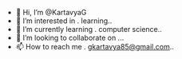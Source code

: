 - 👋 Hi, I’m @KartavyaG
- 👀 I’m interested in . learning..
- 🌱 I’m currently learning . computer science..
- 💞️ I’m looking to collaborate on ...
- 📫 How to reach me . gkartavya85@gmail.com..

<!---
KartavyaG/KartavyaG is a ✨ special ✨ repository because its `README.md` (this file) appears on your GitHub profile.
You can click the Preview link to take a look at your changes.
--->
